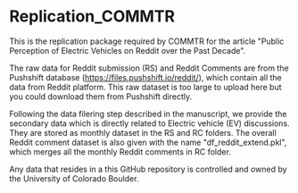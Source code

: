 # Replication_COMMTR
This is the replication package required by COMMTR for the article "Public Perception of Electric Vehicles on Reddit over the Past Decade".

The raw data for Reddit submission (RS) and Reddit Comments are from the Pushshift database (https://files.pushshift.io/reddit/), which contain all the data from Reddit platform. This raw dataset is too large to upload here but you could download them from Pushshift directly. 

Following the data filering step described in the manuscript, we provide the secondary data which is directly related to Electric vehicle (EV) discussions. They are stored as monthly dataset in the RS and RC folders. The overall Reddit comment dataset is also given with the name "df_reddit_extend.pkl", which merges all the monthly Reddit comments in RC folder.









Any data that resides in a this GitHub repository is controlled and owned by the University of Colorado Boulder.


